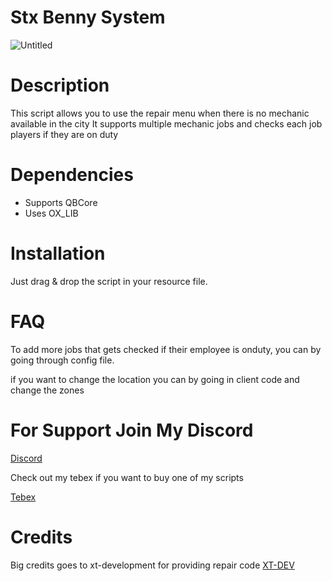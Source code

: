 # Stx Benny System
![Untitled](https://github.com/Stx-Development/stx-bennys/assets/99145322/cad4ce22-3025-49de-b71b-d0465e849ea8)


# Description

This script allows you to use the repair menu when there is no mechanic available in the city
It supports multiple mechanic jobs and checks each job players if they are on duty

# Dependencies
- Supports QBCore
- Uses OX_LIB

# Installation

Just drag & drop the script in your resource file.

# FAQ

To add more jobs that gets checked if their employee is onduty, you can by going through config file.

if you want to change the location you can by going in client code and change the zones 

# For Support Join My Discord 
[Discord](https://discord.gg/rM44yC2aE9)

Check out my tebex if you want to buy one of my scripts

[Tebex](https://stxlabs.tebex.io)

# Credits
Big credits goes to xt-development for providing repair code
 [XT-DEV](https://github.com/xT-Development)
